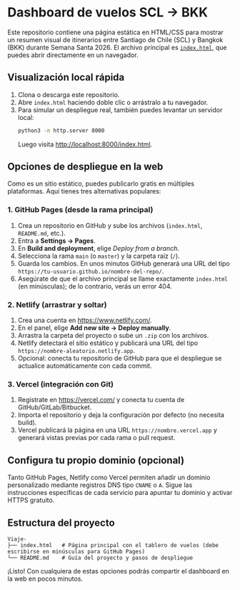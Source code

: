 # Dashboard de vuelos SCL → BKK

Este repositorio contiene una página estática en HTML/CSS para mostrar un resumen visual de itinerarios entre Santiago de Chile (SCL) y Bangkok (BKK) durante Semana Santa 2026. El archivo principal es [`index.html`](index.html), que puedes abrir directamente en un navegador.

## Visualización local rápida

1. Clona o descarga este repositorio.
2. Abre `index.html` haciendo doble clic o arrástralo a tu navegador.
3. Para simular un despliegue real, también puedes levantar un servidor local:
   ```bash
   python3 -m http.server 8000
   ```
   Luego visita <http://localhost:8000/index.html>.

## Opciones de despliegue en la web

Como es un sitio estático, puedes publicarlo gratis en múltiples plataformas. Aquí tienes tres alternativas populares:

### 1. GitHub Pages (desde la rama principal)
1. Crea un repositorio en GitHub y sube los archivos (`index.html`, `README.md`, etc.).
2. Entra a **Settings → Pages**.
3. En **Build and deployment**, elige *Deploy from a branch*.
4. Selecciona la rama `main` (o `master`) y la carpeta raíz (`/`).
5. Guarda los cambios. En unos minutos GitHub generará una URL del tipo `https://tu-usuario.github.io/nombre-del-repo/`.
6. Asegúrate de que el archivo principal se llame exactamente `index.html` (en minúsculas); de lo contrario, verás un error 404.

### 2. Netlify (arrastrar y soltar)
1. Crea una cuenta en <https://www.netlify.com/>.
2. En el panel, elige **Add new site → Deploy manually**.
3. Arrastra la carpeta del proyecto o sube un `.zip` con los archivos.
4. Netlify detectará el sitio estático y publicará una URL del tipo `https://nombre-aleatorio.netlify.app`.
5. Opcional: conecta tu repositorio de GitHub para que el despliegue se actualice automáticamente con cada commit.

### 3. Vercel (integración con Git)
1. Regístrate en <https://vercel.com/> y conecta tu cuenta de GitHub/GitLab/Bitbucket.
2. Importa el repositorio y deja la configuración por defecto (no necesita build).
3. Vercel publicará la página en una URL `https://nombre.vercel.app` y generará vistas previas por cada rama o pull request.

## Configura tu propio dominio (opcional)
Tanto GitHub Pages, Netlify como Vercel permiten añadir un dominio personalizado mediante registros DNS tipo `CNAME` o `A`. Sigue las instrucciones específicas de cada servicio para apuntar tu dominio y activar HTTPS gratuito.

## Estructura del proyecto
```
Viaje-
├── index.html   # Página principal con el tablero de vuelos (debe escribirse en minúsculas para GitHub Pages)
└── README.md    # Guía del proyecto y pasos de despliegue
```

¡Listo! Con cualquiera de estas opciones podrás compartir el dashboard en la web en pocos minutos.
